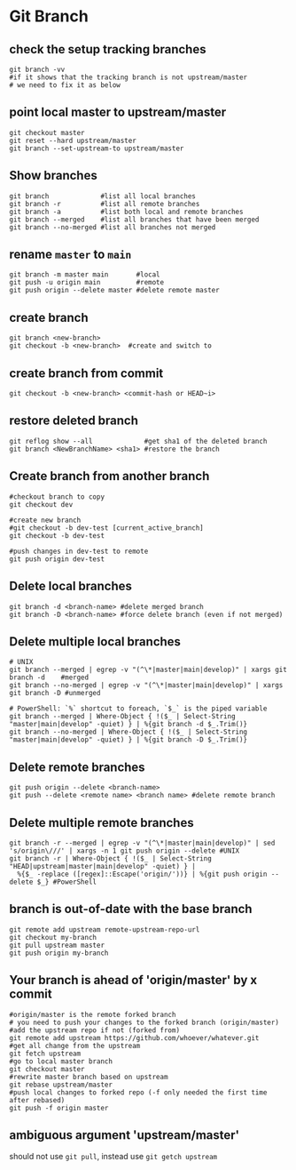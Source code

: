 # Git Branch

## check the setup tracking branches
```
git branch -vv
#if it shows that the tracking branch is not upstream/master
# we need to fix it as below
```

## point local master to upstream/master
```
git checkout master
git reset --hard upstream/master
git branch --set-upstream-to upstream/master
```

## Show branches
```
git branch             #list all local branches
git branch -r          #list all remote branches
git branch -a          #list both local and remote branches
git branch --merged    #list all branches that have been merged
git branch --no-merged #list all branches not merged
```

## rename `master` to `main`
```
git branch -m master main       #local
git push -u origin main         #remote
git push origin --delete master #delete remote master
```

## create branch
```
git branch <new-branch>
git checkout -b <new-branch>  #create and switch to
```

## create branch from commit
```
git checkout -b <new-branch> <commit-hash or HEAD~i>
```

## restore deleted branch
```
git reflog show --all             #get sha1 of the deleted branch
git branch <NewBranchName> <sha1> #restore the branch
```

## Create branch from another branch
```
#checkout branch to copy
git checkout dev

#create new branch
#git checkout -b dev-test [current_active_branch]
git checkout -b dev-test

#push changes in dev-test to remote
git push origin dev-test
```

## Delete local branches
```
git branch -d <branch-name> #delete merged branch
git branch -D <branch-name> #force delete branch (even if not merged)
```

## Delete multiple local branches
```
# UNIX
git branch --merged | egrep -v "(^\*|master|main|develop)" | xargs git branch -d    #merged
git branch --no-merged | egrep -v "(^\*|master|main|develop)" | xargs git branch -D #unmerged

# PowerShell: `%` shortcut to foreach, `$_` is the piped variable
git branch --merged | Where-Object { !($_ | Select-String "master|main|develop" -quiet) } | %{git branch -d $_.Trim()}
git branch --no-merged | Where-Object { !($_ | Select-String "master|main|develop" -quiet) } | %{git branch -D $_.Trim()}
```

## Delete remote branches
```
git push origin --delete <branch-name>
git push --delete <remote name> <branch name> #delete remote branch
```

## Delete multiple remote branches
```
git branch -r --merged | egrep -v "(^\*|master|main|develop)" | sed 's/origin\///' | xargs -n 1 git push origin --delete #UNIX
git branch -r | Where-Object { !($_ | Select-String "HEAD|upstream|master|main|develop" -quiet) } |
  %{$_ -replace ([regex]::Escape('origin/'))} | %{git push origin --delete $_} #PowerShell
```

## branch is out-of-date with the base branch
```
git remote add upstream remote-upstream-repo-url
git checkout my-branch
git pull upstream master
git push origin my-branch
```

## Your branch is ahead of 'origin/master' by x commit
```
#origin/master is the remote forked branch
# you need to push your changes to the forked branch (origin/master)
#add the upstream repo if not (forked from)
git remote add upstream https://github.com/whoever/whatever.git
#get all change from the upstream
git fetch upstream
#go to local master branch
git checkout master
#rewrite master branch based on upstream
git rebase upstream/master
#push local changes to forked repo (-f only needed the first time after rebased)
git push -f origin master
```

## ambiguous argument 'upstream/master'
should not use `git pull`, instead use `git getch upstream`
